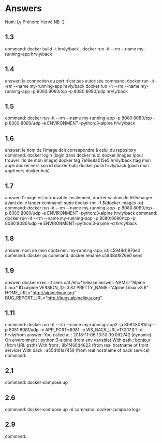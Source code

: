 # Answers

Nom: Ly
Prénom: Hervé
NB: 2

## 1.3
command:  docker build -t hrvly/back .
          docker run -it --rm --name my-running-app hrvly/back

## 1.4
answer: la connection au port n'est pas autorisée
command: docker run -it --rm --name my-running-app hrvly/back
docker run -it --rm --name my-running-app -p 8080:8080/tcp -p 8080:8080/udp hrvly/back

## 1.5
command: docker run -it --rm --name my-running-app -p 8080:8080/tcp -p 8080:8080/udp -e ENVIRONMENT=python:3-alpine hrvly/back

## 1.6
answer: le nom de l'image doit correspondre à celui du repository
command: docker login (login dans docker hub)
         docker images (pour trouver l'id de mon image)
         docker tag 7e16e8a015e5 hrvly/back (tag mon appli docker vers son id docker hub)
         docker push hrvly/back (push mon appli vers docker hub)
## 1.7
answer: l'image est introuvable localement, docker va donc le télécharger avant de le lancer
command: sudo docker rmi -f $(docker images -q)
command: docker run -it --rm --name my-running-app -p 8080:8080/tcp -p 8080:8080/udp -e ENVIRONMENT=python:3-alpine hrvly/back
command: docker run -it --rm --name my-running-app -p 8080:8080/tcp -p 8080:8080/udp -e ENVIRONMENT=python:3-alpine -d hrvly/back

## 1.8
answer: nom de mon container: my-running-app, id: c5948d1876e0
command: docker ps
command: docker rename c5948d1876e0 sens

## 1.9
answer: docker exec -it sens cat /etc/*release
answer: NAME="Alpine Linux"
        ID=alpine
        VERSION_ID=3.8.1
        PRETTY_NAME="Alpine Linux v3.8"
        HOME_URL="http://alpinelinux.org"
        BUG_REPORT_URL="http://bugs.alpinelinux.org"

## 1.11
command: docker run -it --rm --name my-running-app2 -p 8081:8081/tcp -p 8081:8081/udp -e APP_PORT=8081 -e WS_BACK_URL=172.17.0.1 -d hrvly/front
answer: You called at : 2018-11-08 13:50:39.092742 (dynamic)
        On environment : python:3-alpine (from env variable)
        With path : bonjour   (from URL path)
        With front : 8b1f466d4822 (from real hostname of front service)
        With back  : a55d101a7459 (from real hostname of back service)
command:

## 2.1
command: docker-compose up

## 2.6
command: docker-compose up -d
command: docker-compose logs

## 2.9
command:
